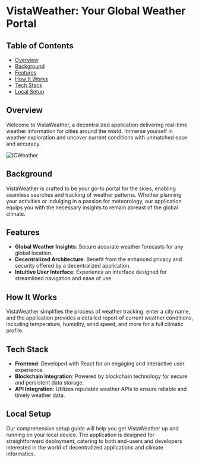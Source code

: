 # VistaWeather: Your Global Weather Portal

## Table of Contents
- [Overview](#overview)
- [Background](#background)
- [Features](#features)
- [How It Works](#how-it-works)
- [Tech Stack](#tech-stack)
- [Local Setup](#local-setup)

## Overview
Welcome to VistaWeather, a decentralized application delivering real-time weather information for cities around the world. Immerse yourself in weather exploration and uncover current conditions with unmatched ease and accuracy.

![ICWeather](https://github.com/selcukemiravci/VistaWeather/assets/53044008/49c05028-893c-47fa-b332-495141d3e7f1)

## Background
VistaWeather is crafted to be your go-to portal for the skies, enabling seamless searches and tracking of weather patterns. Whether planning your activities or indulging in a passion for meteorology, our application equips you with the necessary insights to remain abreast of the global climate.

## Features
- **Global Weather Insights**: Secure accurate weather forecasts for any global location.
- **Decentralized Architecture**: Benefit from the enhanced privacy and security offered by a decentralized application.
- **Intuitive User Interface**: Experience an interface designed for streamlined navigation and ease of use.

## How It Works
VistaWeather simplifies the process of weather tracking: enter a city name, and the application provides a detailed report of current weather conditions, including temperature, humidity, wind speed, and more for a full climatic profile.

## Tech Stack
- **Frontend**: Developed with React for an engaging and interactive user experience.
- **Blockchain Integration**: Powered by blockchain technology for secure and persistent data storage.
- **API Integration**: Utilizes reputable weather APIs to ensure reliable and timely weather data.

## Local Setup
Our comprehensive setup guide will help you get VistaWeather up and running on your local device. The application is designed for straightforward deployment, catering to both end-users and developers interested in the world of decentralized applications and climate informatics.
